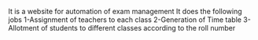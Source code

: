 It is a website for automation of exam management
It does the following jobs
1-Assignment of teachers to each class
2-Generation of Time table
3-Allotment of students to different classes according to the roll number
